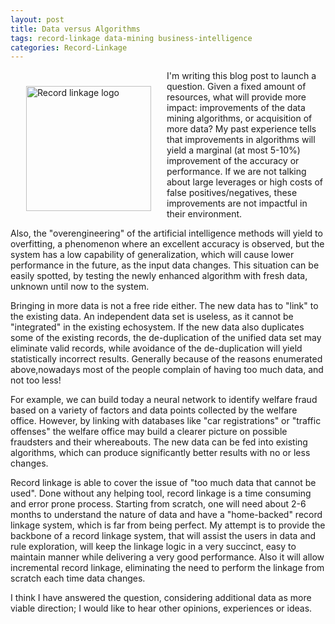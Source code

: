 ```yaml
---
layout: post
title: Data versus Algorithms
tags: record-linkage data-mining business-intelligence
categories: Record-Linkage
---
```


 <img src="{{'/static/img/recolink/logo.svg' | prepend: site.baseurl | prepend: site.url }}" 
    alt='Record linkage logo' style="float:left;width:200px;padding:15px;margin:10px"   /> 
I'm writing this blog post  to launch a question. Given a fixed amount of resources, what will provide more impact:
improvements of the data mining algorithms, or acquisition of more data?
My past experience tells that improvements in algorithms
 will yield a marginal (at most 5-10%) improvement of the accuracy or performance.
 If we are not talking about large leverages or high costs of false positives/negatives, 
these improvements are not impactful in their environment.

Also, the "overengineering" of the artificial intelligence methods will yield to overfitting, a phenomenon where an
excellent accuracy is observed, but the system has a low capability of generalization, which will cause
lower performance in the future, as the input data changes. This situation can be easily spotted, by testing the 
newly enhanced algorithm with fresh data, unknown until now to the system.

Bringing in more data is not a free ride either. The new data has to "link" to the existing data. An independent data set
is useless, as it cannot be "integrated" in the existing echosystem. If the new data also duplicates some of the 
existing records, the de-duplication of the unified data set may eliminate valid records, while avoidance of the
de-duplication will yield statistically incorrect results. Generally because of the reasons 
enumerated above,nowadays most of the people complain of having too much data, and not too less!

For example, we can build today a neural network to identify welfare fraud based on a variety of factors and data points collected
by the welfare office. However, by linking with databases like "car registrations" or "traffic offenses" the welfare
office may build a clearer picture on possible fraudsters and their whereabouts. The new data can be fed into existing
algorithms, which can produce significantly better results with no or less changes.

Record linkage is able to cover the issue of "too much data that cannot be used". Done without any helping tool, record
linkage is a time consuming and error prone process. Starting from scratch, one will need about 2-6 months to understand
the nature of data and have a "home-backed" record linkage system, which is far from being perfect. My attempt is to provide
the backbone of a record linkage system, that will assist the users in data and rule exploration, will keep the 
linkage logic in a very succinct, easy to maintain manner while delivering a very good performance. 
Also it will allow incremental record linkage, eliminating the need to perform the linkage from scratch each time data changes.

I think I have answered the question, considering additional data as more viable direction; I would like to hear other
opinions, experiences or ideas.

